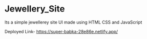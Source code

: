 # Jewellery_Site
Its a simple jewellerey site UI made using HTML CSS and JavaScript

Deployed Link-
https://super-babka-28e86e.netlify.app/
